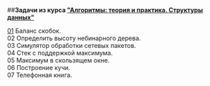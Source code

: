 ##**Задачи из курса ["Алгоритмы: теория и практика. Структуры данных"](https://stepik.org/course/1547/syllabus)**

[01](https://github.com/megamott/JavaAlgorithms/blob/master/src/stepik_algorithms_structures/Brackets.java) Баланс скобок.  
02 Определить высоту небинарного дерева.  
03 Симулятор обработки сетевых пакетов.  
04 Стек с поддержкой максимума.  
05 Максимум в скользящем окне.  
06 Построение кучи.  
07 Телефонная книга.  
